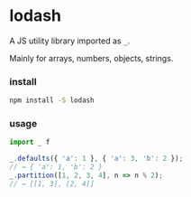 # lodash

A JS utility library imported as `_`.

Mainly for arrays, numbers, objects, strings.

### install

```bash
npm install -S lodash
```



### usage

```js
import _ f

_.defaults({ 'a': 1 }, { 'a': 3, 'b': 2 });
// → { 'a': 1, 'b': 2 }
_.partition([1, 2, 3, 4], n => n % 2);
// → [[1, 3], [2, 4]]
```

